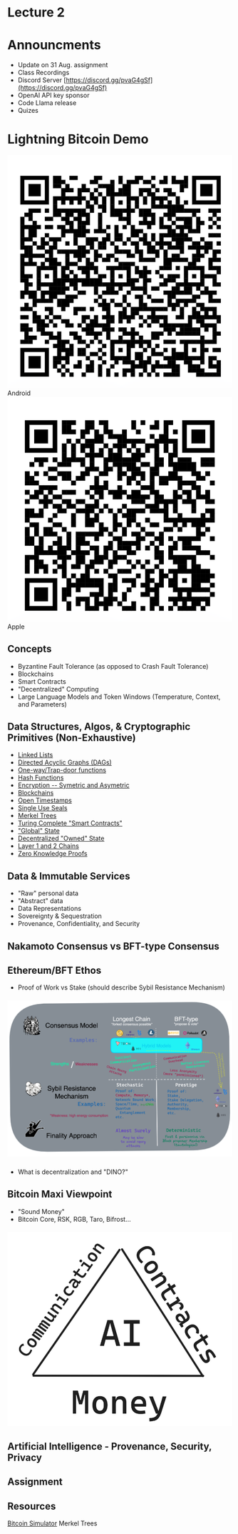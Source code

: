 # Lecture 2

# Announcments

- Update on 31 Aug. assignment
- Class Recordings
- Discord Server [https://discord.gg/pvaG4gSf](https://discord.gg/pvaG4gSf)
- OpenAI API key sponsor
- Code Llama release
- Quizes

# Lightning Bitcoin Demo

<div>
  <img src="./WofSat.png" alt="Play Store">
  <label for="qrcode1">Android</label>
  <img src="./WofSat2.png" alt="Apple Store">
  <label for="qrcode2">Apple</label>
</div>

## Concepts

- Byzantine Fault Tolerance (as opposed to Crash Fault Tolerance)
- Blockchains
- Smart Contracts
- "Decentralized" Computing
- Large Language Models and Token Windows (Temperature, Context, and Parameters)

## Data Structures, Algos, & Cryptographic Primitives (Non-Exhaustive)

- [Linked Lists](https://www.geeksforgeeks.org/data-structures/linked-list/)
- [Directed Acyclic Graphs (DAGs)](https://www.geeksforgeeks.org/graph-types-and-applications/?ref=Digraph)
- [One-way/Trap-door functions](https://onlydifferences.com/trapdoor-function-vs-one-way-function/)
- [Hash Functions](https://www.technipages.com/definition/one-way-hash-function/)
- [Encryption -- Symetric and Asymetric]()
- [Blockchains](https://andersbrownworth.com/blockchain/)
- [Open Timestamps](https://petertodd.org/2016/opentimestamps-announcement)
- [Single Use Seals](https://petertodd.org/2017/scalable-single-use-seal-asset-transfer)
- [Merkel Trees](https://www.geeksforgeeks.org/introduction-to-merkle-tree/)
- [Turing Complete "Smart Contracts"](https://firstmonday.org/ojs/index.php/fm/article/download/548/469)
- ["Global" State](https://www.ics.uci.edu/~cs230/lectures20/distrsyslectureset3-win20.pdf)
- [Decentralized "Owned" State](https://github.com/orgs/RGB-WG/discussions/219)
- [Layer 1 and 2 Chains](https://medium.com/the-capital/layer-1-vs-layer-2-what-you-need-to-know-about-different-blockchain-layer-solutions-69f91904ce40)
- [Zero Knowledge Proofs](https://cointelegraph.com/explained/zero-knowledge-proofs-explained)

## Data & Immutable Services

- "Raw" personal data
- "Abstract" data
- Data Representations
- Sovereignty & Sequestration
- Provenance, Confidentiality, and Security

## Nakamoto Consensus vs BFT-type Consensus

## Ethereum/BFT Ethos

* Proof of Work vs Stake (should describe Sybil Resistance Mechanism)

<h5 style="text:italic" align="center"><em>
<div align="center"><img src="./Consensus.png"></img></div>
</em></h5> 

* What is decentralization and "DINO?"

## Bitcoin Maxi Viewpoint

- "Sound Money"
- Bitcoin Core, RSK, RGB, Taro, Bifrost...

<h5 style="text:italic" align="center"><em>
<div align="center"><img src="./btc_rgb_triangle.png"></img></div>
</em></h5> 

## Artificial Intelligence - Provenance, Security, Privacy

## Assignment

## Resources

[Bitcoin Simulator](https://andersbrownworth.com/blockchain/hash)
Merkel Trees

